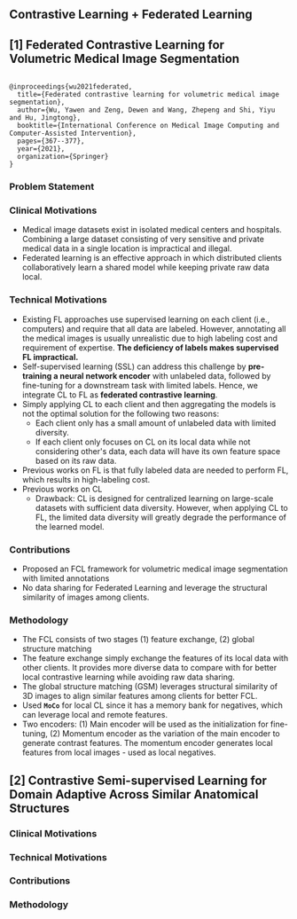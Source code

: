 ## Contrastive Learning + Federated Learning

## [1] Federated Contrastive Learning for Volumetric Medical Image Segmentation
<code>
@inproceedings{wu2021federated,
  title={Federated contrastive learning for volumetric medical image segmentation},
  author={Wu, Yawen and Zeng, Dewen and Wang, Zhepeng and Shi, Yiyu and Hu, Jingtong},
  booktitle={International Conference on Medical Image Computing and Computer-Assisted Intervention},
  pages={367--377},
  year={2021},
  organization={Springer}
}
</code>

### Problem Statement

### Clinical Motivations
- Medical image datasets exist in isolated medical centers and hospitals. Combining a large dataset consisting of very sensitive and private medical data in a single location is impractical and illegal. 
- Federated learning is an effective approach in which distributed clients collaboratively learn a shared model while keeping private raw data local. 

### Technical Motivations
- Existing FL approaches use supervised learning on each client (i.e., computers) and require that all data are labeled. However, annotating all the medical images is usually unrealistic due to high labeling cost and requirement of expertise. **The deficiency of labels makes supervised FL impractical.**
- Self-supervised learning (SSL) can address this challenge by **pre-training a neural network encoder** with unlabeled data, followed by fine-tuning for a downstream task with limited labels. Hence, we integrate CL to FL as **federated contrastive learning**. 
- Simply applying CL to each client and then aggregating the models is not the optimal solution for the following two reasons:
  - Each client only has a small amount of unlabeled data with limited diversity. 
  - If each client only focuses on CL on its local data while not considering other's data, each data will have its own feature space based on its raw data.
- Previous works on FL is that fully labeled data are needed to perform FL, which results in high-labeling cost.
- Previous works on CL
  - Drawback: CL is designed for centralized learning on large-scale datasets with sufficient data diversity. However, when applying CL to FL, the limited data diversity will greatly degrade the performance of the learned model. 
### Contributions
- Proposed an FCL framework for volumetric medical image segmentation with limited annotations
- No data sharing for Federated Learning and leverage the structural similarity of images among clients.
### Methodology
- The FCL consists of two stages (1) feature exchange, (2) global structure matching
- The feature exchange simply exchange the features of its local data with other clients. It provides more diverse data to compare with for better local contrastive learning while avoiding raw data sharing. 
- The global structure matching (GSM) leverages structural similarity of 3D images to align similar features among clients for better FCL.
- Used **<code>MoCo</code>** for local CL since it has a memory bank for negatives, which can leverage local and remote features.
- Two encoders: (1) Main encoder will be used as the initialization for fine-tuning, (2) Momentum encoder as the variation of the main encoder to generate contrast features. The momentum encoder generates local features from local images - used as local negatives. 


## [2] Contrastive Semi-supervised Learning for Domain Adaptive Across Similar Anatomical Structures

### Clinical Motivations
### Technical Motivations
### Contributions
### Methodology